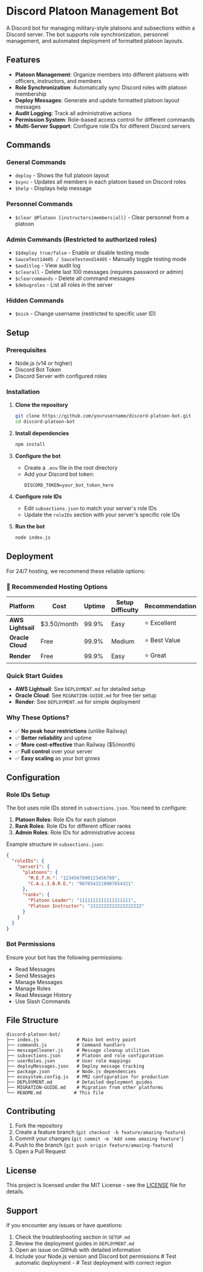 # Discord Platoon Management Bot

A Discord bot for managing military-style platoons and subsections within a Discord server. The bot supports role synchronization, personnel management, and automated deployment of formatted platoon layouts.

## Features

- **Platoon Management**: Organize members into different platoons with officers, instructors, and members
- **Role Synchronization**: Automatically sync Discord roles with platoon membership
- **Deploy Messages**: Generate and update formatted platoon layout messages
- **Audit Logging**: Track all administrative actions
- **Permission System**: Role-based access control for different commands
- **Multi-Server Support**: Configure role IDs for different Discord servers

## Commands

### General Commands
- `deploy` - Shows the full platoon layout
- `$sync` - Updates all members in each platoon based on Discord roles
- `$help` - Displays help message

### Personnel Commands
- `$clear @Platoon [instructors|members|all]` - Clear personnel from a platoon

### Admin Commands (Restricted to authorized roles)
- `$$deploy true/false` - Enable or disable testing mode
- `SauceTest14405 / SauceTestend14405` - Manually toggle testing mode
- `$auditlog` - View audit log
- `$clearall` - Delete last 100 messages (requires password or admin)
- `$clearcommands` - Delete all command messages
- `$debugroles` - List all roles in the server

### Hidden Commands
- `$nick` - Change username (restricted to specific user ID)

## Setup

### Prerequisites
- Node.js (v14 or higher)
- Discord Bot Token
- Discord Server with configured roles

### Installation

1. **Clone the repository**
   ```bash
   git clone https://github.com/yourusername/discord-platoon-bot.git
   cd discord-platoon-bot
   ```

2. **Install dependencies**
   ```bash
   npm install
   ```

3. **Configure the bot**
   - Create a `.env` file in the root directory
   - Add your Discord bot token:
     ```
     DISCORD_TOKEN=your_bot_token_here
     ```

4. **Configure role IDs**
   - Edit `subsections.json` to match your server's role IDs
   - Update the `roleIDs` section with your server's specific role IDs

5. **Run the bot**
   ```bash
   node index.js
   ```

## Deployment

For 24/7 hosting, we recommend these reliable options:

### 🚀 Recommended Hosting Options

| Platform | Cost | Uptime | Setup Difficulty | Recommendation |
|----------|------|--------|------------------|----------------|
| **AWS Lightsail** | $3.50/month | 99.9% | Easy | ⭐ Excellent |
| **Oracle Cloud** | Free | 99.9% | Medium | ⭐ Best Value |
| **Render** | Free | 99.9% | Easy | ⭐ Great |

### Quick Start Guides
- **AWS Lightsail**: See `DEPLOYMENT.md` for detailed setup
- **Oracle Cloud**: See `MIGRATION-GUIDE.md` for free tier setup
- **Render**: See `DEPLOYMENT.md` for simple deployment

### Why These Options?
- ✅ **No peak hour restrictions** (unlike Railway)
- ✅ **Better reliability** and uptime
- ✅ **More cost-effective** than Railway ($5/month)
- ✅ **Full control** over your server
- ✅ **Easy scaling** as your bot grows

## Configuration

### Role IDs Setup

The bot uses role IDs stored in `subsections.json`. You need to configure:

1. **Platoon Roles**: Role IDs for each platoon
2. **Rank Roles**: Role IDs for different officer ranks
3. **Admin Roles**: Role IDs for administrative access

Example structure in `subsections.json`:
```json
{
  "roleIDs": {
    "server1": {
      "platoons": {
        "M.E.T.H.": "1234567890123456789",
        "C.A.L.I.B.R.E.": "9876543210987654321"
      },
      "ranks": {
        "Platoon Leader": "1111111111111111111",
        "Platoon Instructor": "2222222222222222222"
      }
    }
  }
}
```

### Bot Permissions

Ensure your bot has the following permissions:
- Read Messages
- Send Messages
- Manage Messages
- Manage Roles
- Read Message History
- Use Slash Commands

## File Structure

```
discord-platoon-bot/
├── index.js              # Main bot entry point
├── commands.js           # Command handlers
├── messageCleaner.js     # Message cleanup utilities
├── subsections.json      # Platoon and role configuration
├── userRoles.json        # User role mappings
├── deployMessages.json   # Deploy message tracking
├── package.json          # Node.js dependencies
├── ecosystem.config.js   # PM2 configuration for production
├── DEPLOYMENT.md         # Detailed deployment guides
├── MIGRATION-GUIDE.md    # Migration from other platforms
└── README.md            # This file
```

## Contributing

1. Fork the repository
2. Create a feature branch (`git checkout -b feature/amazing-feature`)
3. Commit your changes (`git commit -m 'Add some amazing feature'`)
4. Push to the branch (`git push origin feature/amazing-feature`)
5. Open a Pull Request

## License

This project is licensed under the MIT License - see the [LICENSE](LICENSE) file for details.

## Support

If you encounter any issues or have questions:
1. Check the troubleshooting section in `SETUP.md`
2. Review the deployment guides in `DEPLOYMENT.md`
3. Open an issue on GitHub with detailed information
4. Include your Node.js version and Discord bot permissions # Test automatic deployment - 
#   T e s t   d e p l o y m e n t   w i t h   c o r r e c t   r e g i o n  
 